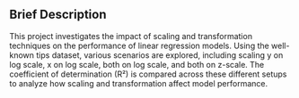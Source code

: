 ## Brief Description
This project investigates the impact of scaling and transformation techniques on the performance of linear regression models. Using the well-known tips dataset, various scenarios are explored, including scaling y on log scale, x on log scale, both on log scale, and both on z-scale. The coefficient of determination (R²) is compared across these different setups to analyze how scaling and transformation affect model performance.
